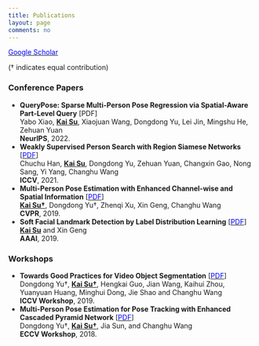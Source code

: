 ```yaml
---
title: Publications
layout: page
comments: no
---
```


<a href="https://scholar.google.com/citations?user=Kp3XAToAAAAJ&hl=en"><font color="blue">Google Scholar</font></a>

(&dagger; indicates equal contribution) <br>

### Conference Papers

- <b>QueryPose: Sparse Multi-Person Pose Regression via Spatial-Aware Part-Level Query</b> [PDF] <br>
Yabo Xiao, <u><b>Kai Su</b></u>, Xiaojuan Wang, Dongdong Yu, Lei Jin, Mingshu He, Zehuan Yuan <br>
<b>NeurIPS</b>, 2022. <br>
- <b>Weakly Supervised Person Search with Region Siamese Networks</b> [<a href="https://openaccess.thecvf.com/content/ICCV2021/html/Han_Weakly_Supervised_Person_Search_With_Region_Siamese_Networks_ICCV_2021_paper.html"><font color="blue">PDF</font></a>] <br>
Chuchu Han, <u><b>Kai Su</b></u>, Dongdong Yu, Zehuan Yuan, Changxin Gao, Nong Sang, Yi Yang, Changhu Wang <br>
<b>ICCV</b>, 2021. <br>
- <b>Multi-Person Pose Estimation with Enhanced Channel-wise and Spatial Information</b> [<a href="https://openaccess.thecvf.com/content_CVPR_2019/html/Su_Multi-Person_Pose_Estimation_With_Enhanced_Channel-Wise_and_Spatial_Information_CVPR_2019_paper.html"><font color="blue">PDF</font></a>] <br>
<u><b>Kai Su&dagger;</b></u>, Dongdong Yu&dagger;, Zhenqi Xu, Xin Geng, Changhu Wang <br>
<b>CVPR</b>, 2019. <br>
- <b>Soft Facial Landmark Detection by Label Distribution Learning</b> [<a href="https://ojs.aaai.org/index.php/AAAI/article/view/4432"><font color="blue">PDF</font></a>] <br>
<u><b>Kai Su</b></u> and Xin Geng <br>
<b>AAAI</b>, 2019. <br>

### Workshops

- <b>Towards Good Practices for Video Object Segmentation</b> [<a href="https://openaccess.thecvf.com/content_ICCVW_2019/html/YouTube-VOS/Yu_Towards_Good_Practices_for_Video_Object_Segmentation_ICCVW_2019_paper.html"><font color="blue">PDF</font></a>] <br>
Dongdong Yu&dagger;, <u><b>Kai Su&dagger;</b></u>, Hengkai Guo, Jian Wang, Kaihui Zhou, Yuanyuan Huang, Minghui Dong, Jie Shao and Changhu Wang <br>
<b>ICCV Workshop</b>, 2019. <br>
- <b>Multi-Person Pose Estimation for Pose Tracking with Enhanced Cascaded Pyramid Network</b> [<a href="https://openaccess.thecvf.com/content_eccv_2018_workshops/w9/html/Yu_Multi-Person_Pose_Estimation_for_Pose_Tracking_with_Enhanced_Cascaded_Pyramid_ECCVW_2018_paper.html"><font color="blue">PDF</font></a>] <br>
Dongdong Yu&dagger;, <u><b>Kai Su&dagger;</b></u>, Jia Sun, and Changhu Wang <br>
<b>ECCV Workshop</b>, 2018. <br>